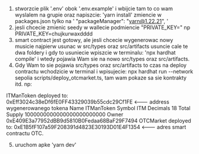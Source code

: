 1. stworzcie plik '.env' obok '.env.example' i wbijcie tam to co wam wyslalem na grupie oraz napiszcie: 'yarn install' zmiencie w packages.json tylko na '  "packageManager": "yarn@1.22.21",
'
2. jesli chcecie zmienic seedy w wallecie podmiencie "PRIVATE_KEY=<YOUR PRIVATE KEY>" np PRIVATE_KEY=chujkurwaxdddd
3. smart contract jest gotowy, ale jesli chcecie wygenerowac nowy musicie najpierw usunac w src/types oraz src/artifacts usuncie cale te dwa foldery i gdy to usuniecie wpiszcie w terminalu: 'npx hardhat compile' i wtedy pojawia Wam sie na nowo src/types oraz src/artifacts.
4. Gdy Wam to sie pojawia src/types oraz src/artifacts to czas na deploy contractu wchodzicie w terminal i wpisujecie: npx hardhat run --network sepolia scripts/deploy_otcmarket.ts, tam wam pokaze sa sie kontrakty itd.
   np:
 
ITManToken deployed to: 0xEff3024c38eDf6fE0FF43329039b55cdc29Cf1FE   <--- address wygenerowanego tokena
Name ITManToken
Symbol ITM
Decimals 18
Total Supply 1000000000000000000000000
Owner 0xE409E3a77952dBB9d5810B0Fedaa68BaF29F7494
OTCMarket deployed to: 0xE1B5fF107a59F208391d4823E30193D01E4F1354   <--- adres smart contractu OTC.

5. uruchom apke 'yarn dev'
